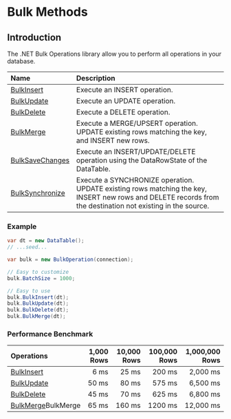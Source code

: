 # Bulk Methods

## Introduction
The .NET Bulk Operations library allow you to perform all operations in your database.

| Name      | Description |
| :-------------- | :------------- |
| <a href="/bulk-insert" target="_blank">BulkInsert</a>      | Execute an INSERT operation. |
| <a href="/bulk-update" target="_blank">BulkUpdate</a>      | Execute an UPDATE operation. |
| <a href="/bulk-delete" target="_blank">BulkDelete</a>      | Execute a DELETE operation. |
| <a href="/bulk-merge" target="_blank">BulkMerge</a>       | Execute a MERGE/UPSERT operation. UPDATE existing rows matching the key, and INSERT new rows. |
| <a href="/bulk-savechanges" target="_blank">BulkSaveChanges</a> | Execute an INSERT/UPDATE/DELETE operation using the DataRowState of the DataTable. |
| <a href="/bulk-synchronize" target="_blank">BulkSynchronize</a> | Execute a SYNCHRONIZE operation. UPDATE existing rows matching the key, INSERT new rows and DELETE records from the destination not existing in the source. |

### Example

```csharp
var dt = new DataTable();
// ...seed...

var bulk = new BulkOperation(connection);

// Easy to customize
bulk.BatchSize = 1000;

// Easy to use
bulk.BulkInsert(dt);
bulk.BulkUpdate(dt);
bulk.BulkDelete(dt);
bulk.BulkMerge(dt);

```

### Performance Benchmark

| Operations      | 1,000 Rows     | 10,000 Rows    | 100,000 Rows   | 1,000,000 Rows |
| :-------------- | -------------: | -------------: | -------------: | -------------: |
| <a href="/bulk-insert" target="_blank">BulkInsert</a>      | 6 ms           | 25 ms          | 200 ms         | 2,000 ms       |
| <a href="/bulk-update" target="_blank">BulkUpdate</a>      | 50 ms          | 80 ms          | 575 ms         | 6,500 ms       |
| <a href="/bulk-delete" target="_blank">BulkDelete</a>      | 45 ms          | 70 ms          | 625 ms         | 6,800 ms       |
| <a href="/bulk-merge" target="_blank">BulkMerge</a>BulkMerge       | 65 ms          | 160 ms         | 1200 ms        | 12,000 ms      |

